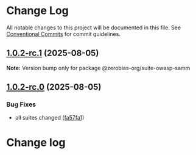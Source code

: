 # Change Log

All notable changes to this project will be documented in this file.
See [Conventional Commits](https://conventionalcommits.org) for commit guidelines.

## [1.0.2-rc.1](https://github.com/zerobias-org/suite/compare/@zerobias-org/suite-owasp-samm@1.0.2-rc.0...@zerobias-org/suite-owasp-samm@1.0.2-rc.1) (2025-08-05)

**Note:** Version bump only for package @zerobias-org/suite-owasp-samm





## [1.0.2-rc.0](https://github.com/zerobias-org/suite/compare/@zerobias-org/suite-owasp-samm@1.0.1...@zerobias-org/suite-owasp-samm@1.0.2-rc.0) (2025-08-05)


### Bug Fixes

* all suites changed ([fa57fa1](https://github.com/zerobias-org/suite/commit/fa57fa1af7628003297df46b2d7740fe95bd2666))





# Change log
